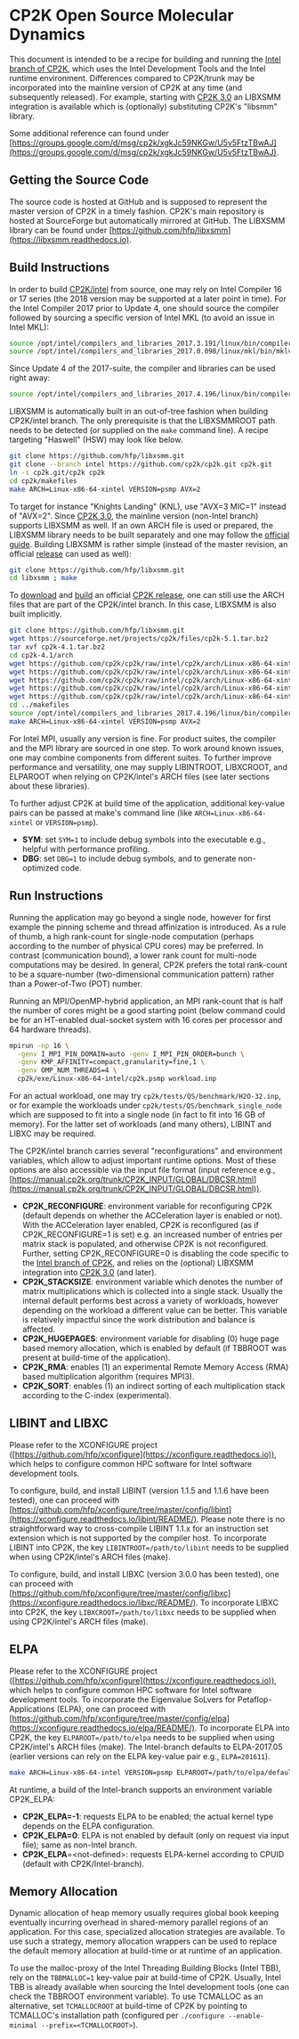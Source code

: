 # CP2K Open Source Molecular Dynamics

This document is intended to be a recipe for building and running the [Intel branch of CP2K](https://github.com/cp2k/cp2k/tree/intel), which uses the Intel Development Tools and the Intel runtime environment. Differences compared to CP2K/trunk may be incorporated into the mainline version of CP2K at any time (and subsequently released). For example, starting with [CP2K&#160;3.0](https://www.cp2k.org/version_history) an LIBXSMM integration is available which is (optionally) substituting CP2K's "libsmm" library.

Some additional reference can found under
[https://groups.google.com/d/msg/cp2k/xgkJc59NKGw/U5v5FtzTBwAJ](https://groups.google.com/d/msg/cp2k/xgkJc59NKGw/U5v5FtzTBwAJ).

## Getting the Source Code

The source code is hosted at GitHub and is supposed to represent the master version of CP2K in a timely fashion. CP2K's main repository is hosted at SourceForge but automatically mirrored at GitHub. The LIBXSMM library can be found under [https://github.com/hfp/libxsmm](https://libxsmm.readthedocs.io).

## Build Instructions

In order to build [CP2K/intel](https://github.com/cp2k/cp2k/tree/intel) from source, one may rely on Intel Compiler 16 or 17 series (the 2018 version may be supported at a later point in time). For the Intel Compiler&#160;2017 prior to Update&#160;4, one should source the compiler followed by sourcing a specific version of Intel&#160;MKL (to avoid an issue in Intel&#160;MKL):

```bash
source /opt/intel/compilers_and_libraries_2017.3.191/linux/bin/compilervars.sh intel64
source /opt/intel/compilers_and_libraries_2017.0.098/linux/mkl/bin/mklvars.sh intel64
```

Since Update&#160;4 of the 2017-suite, the compiler and libraries can be used right away:

```bash
source /opt/intel/compilers_and_libraries_2017.4.196/linux/bin/compilervars.sh intel64
```

LIBXSMM is automatically built in an out-of-tree fashion when building CP2K/intel branch. The only prerequisite is that the LIBXSMMROOT path needs to be detected (or supplied on the `make` command line). A recipe targeting "Haswell" (HSW) may look like below.

```bash
git clone https://github.com/hfp/libxsmm.git
git clone --branch intel https://github.com/cp2k/cp2k.git cp2k.git
ln -s cp2k.git/cp2k cp2k
cd cp2k/makefiles
make ARCH=Linux-x86-64-xintel VERSION=psmp AVX=2
```

To target for instance "Knights Landing" (KNL), use "AVX=3 MIC=1" instead of "AVX=2". Since [CP2K&#160;3.0](https://www.cp2k.org/version_history), the mainline version (non-Intel branch) supports LIBXSMM as well. If an own ARCH file is used or prepared, the LIBXSMM library needs to be built separately and one may follow the [official guide](https://www.cp2k.org/howto:compile). Building LIBXSMM is rather simple (instead of the master revision, an official [release](https://github.com/hfp/libxsmm/releases) can used as well):

```bash
git clone https://github.com/hfp/libxsmm.git
cd libxsmm ; make
```

To [download](https://www.cp2k.org/download) and [build](https://www.cp2k.org/howto:compile) an official [CP2K release](https://sourceforge.net/projects/cp2k/files/), one can still use the ARCH files that are part of the CP2K/intel branch. In this case, LIBXSMM is also built implicitly.

```bash
git clone https://github.com/hfp/libxsmm.git
wget https://sourceforge.net/projects/cp2k/files/cp2k-5.1.tar.bz2
tar xvf cp2k-4.1.tar.bz2
cd cp2k-4.1/arch
wget https://github.com/cp2k/cp2k/raw/intel/cp2k/arch/Linux-x86-64-xintel.x
wget https://github.com/cp2k/cp2k/raw/intel/cp2k/arch/Linux-x86-64-xintel.popt
wget https://github.com/cp2k/cp2k/raw/intel/cp2k/arch/Linux-x86-64-xintel.psmp
wget https://github.com/cp2k/cp2k/raw/intel/cp2k/arch/Linux-x86-64-xintel.sopt
wget https://github.com/cp2k/cp2k/raw/intel/cp2k/arch/Linux-x86-64-xintel.ssmp
cd ../makefiles
source /opt/intel/compilers_and_libraries_2017.4.196/linux/bin/compilervars.sh intel64
make ARCH=Linux-x86-64-xintel VERSION=psmp AVX=2
```

For Intel MPI, usually any version is fine. For product suites, the compiler and the MPI library are sourced in one step. To work around known issues, one may combine components from different suites. To further improve performance and versatility, one may supply LIBINTROOT, LIBXCROOT, and ELPAROOT when relying on CP2K/intel's ARCH files (see later sections about these libraries).

To further adjust CP2K at build time of the application, additional key-value pairs can be passed at make's command line (like `ARCH=Linux-x86-64-xintel` or `VERSION=psmp`).

* **SYM**: set `SYM=1` to include debug symbols into the executable e.g., helpful with performance profiling.
* **DBG**: set `DBG=1` to include debug symbols, and to generate non-optimized code.

## Run Instructions<a name="running-the-application"></a>

Running the application may go beyond a single node, however for first example the pinning scheme and thread affinization is introduced.
As a rule of thumb, a high rank-count for single-node computation (perhaps according to the number of physical CPU cores) may be preferred. In contrast (communication bound), a lower rank count for multi-node computations may be desired. In general, CP2K prefers the total rank-count to be a square-number (two-dimensional communication pattern) rather than a Power-of-Two (POT) number.

Running an MPI/OpenMP-hybrid application, an MPI rank-count that is half the number of cores might be a good starting point (below command could be for an HT-enabled dual-socket system with 16 cores per processor and 64 hardware threads).

```bash
mpirun -np 16 \
  -genv I_MPI_PIN_DOMAIN=auto -genv I_MPI_PIN_ORDER=bunch \
  -genv KMP_AFFINITY=compact,granularity=fine,1 \
  -genv OMP_NUM_THREADS=4 \
  cp2k/exe/Linux-x86-64-intel/cp2k.psmp workload.inp
```

For an actual workload, one may try `cp2k/tests/QS/benchmark/H2O-32.inp`, or for example the workloads under `cp2k/tests/QS/benchmark_single_node` which are supposed to fit into a single node (in fact to fit into 16 GB of memory). For the latter set of workloads (and many others), LIBINT and LIBXC may be required.

The CP2K/intel branch carries several "reconfigurations" and environment variables, which allow to adjust important runtime options. Most of these options are also accessible via the input file format (input reference e.g., [https://manual.cp2k.org/trunk/CP2K_INPUT/GLOBAL/DBCSR.html](https://manual.cp2k.org/trunk/CP2K_INPUT/GLOBAL/DBCSR.html)).

* **CP2K_RECONFIGURE**: environment variable for reconfiguring CP2K (default depends on whether the ACCeleration layer is enabled or not). With the ACCeleration layer enabled, CP2K is reconfigured (as if CP2K_RECONFIGURE=1 is set) e.g. an increased number of entries per matrix stack is populated, and otherwise CP2K is not reconfigured. Further, setting CP2K_RECONFIGURE=0 is disabling the code specific to the [Intel branch of CP2K](https://github.com/cp2k/cp2k/tree/intel), and relies on the (optional) LIBXSMM integration into [CP2K&#160;3.0](https://www.cp2k.org/version_history) (and later).
* **CP2K_STACKSIZE**: environment variable which denotes the number of matrix multiplications which is collected into a single stack. Usually the internal default performs best across a variety of workloads, however depending on the workload a different value can be better. This variable is relatively impactful since the work distribution and balance is affected.
* **CP2K_HUGEPAGES**: environment variable for disabling (0) huge page based memory allocation, which is enabled by default (if TBBROOT was present at build-time of the application).
* **CP2K_RMA**: enables (1) an experimental Remote Memory Access (RMA) based multiplication algorithm (requires MPI3).
* **CP2K_SORT**: enables (1) an indirect sorting of each multiplication stack according to the C-index (experimental).

## LIBINT and LIBXC<a name="libint-and-libxc-dependencies"></a>

Please refer to the XCONFIGURE project ([https://github.com/hfp/xconfigure](https://xconfigure.readthedocs.io)), which helps to configure common HPC software for Intel software development tools.

To configure, build, and install LIBINT (version&#160;1.1.5 and 1.1.6 have been tested), one can proceed with [https://github.com/hfp/xconfigure/tree/master/config/libint](https://xconfigure.readthedocs.io/libint/README/). Please note there is no straightforward way to cross-compile LIBINT&#160;1.1.x for an instruction set extension which is not supported by the compiler host. To incorporate LIBINT into CP2K, the key `LIBINTROOT=/path/to/libint` needs to be supplied when using CP2K/intel's ARCH files (make).

To configure, build, and install LIBXC (version&#160;3.0.0 has been tested), one can proceed with [https://github.com/hfp/xconfigure/tree/master/config/libxc](https://xconfigure.readthedocs.io/libxc/README/). To incorporate LIBXC into CP2K, the key `LIBXCROOT=/path/to/libxc` needs to be supplied when using CP2K/intel's ARCH files (make).

## ELPA<a name="eigenvalue-solvers-for-petaflop-applications-elpa"></a>

Please refer to the XCONFIGURE project ([https://github.com/hfp/xconfigure](https://xconfigure.readthedocs.io)), which helps to configure common HPC software for Intel software development tools. To incorporate the Eigenvalue SoLvers for Petaflop-Applications (ELPA), one can proceed with [https://github.com/hfp/xconfigure/tree/master/config/elpa](https://xconfigure.readthedocs.io/elpa/README/). To incorporate ELPA into CP2K, the key `ELPAROOT=/path/to/elpa` needs to be supplied when using CP2K/intel's ARCH files (make). The Intel-branch defaults to ELPA-2017.05 (earlier versions can rely on the ELPA key-value pair e.g., `ELPA=201611`).

```bash
make ARCH=Linux-x86-64-intel VERSION=psmp ELPAROOT=/path/to/elpa/default-arch
```

At runtime, a build of the Intel-branch supports an environment variable CP2K_ELPA:

* **CP2K_ELPA=-1**: requests ELPA to be enabled; the actual kernel type depends on the ELPA configuration.
* **CP2K_ELPA=0**: ELPA is not enabled by default (only on request via input file); same as non-Intel branch.
* **CP2K_ELPA**=&lt;not-defined&gt;: requests ELPA-kernel according to CPUID (default with CP2K/Intel-branch).

## Memory Allocation

Dynamic allocation of heap memory usually requires global book keeping eventually incurring overhead in shared-memory parallel regions of an application. For this case, specialized allocation strategies are available. To use such a strategy, memory allocation wrappers can be used to replace the default memory allocation at build-time or at runtime of an application.

To use the malloc-proxy of the Intel Threading Building Blocks (Intel TBB), rely on the `TBBMALLOC=1` key-value pair at build-time of CP2K. Usually, Intel TBB is already available when sourcing the Intel development tools (one can check the TBBROOT environment variable). To use TCMALLOC as an alternative, set `TCMALLOCROOT` at build-time of CP2K by pointing to TCMALLOC's installation path (configured per `./configure --enable-minimal --prefix=<TCMALLOCROOT>`).

